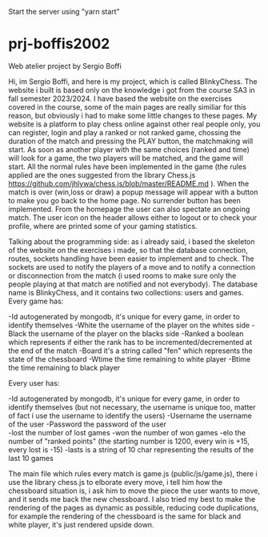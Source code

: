 Start the server using "yarn start"

# prj-boffis2002
Web atelier project by Sergio Boffi

Hi, im Sergio Boffi, and here is my project, which is called BlinkyChess.
The website i built is based only on the knowledge i got from the course SA3 in fall semester 2023/2024.
I have based the website on the exercises covered in the course, some of the main pages are really similiar for this reason, but obviously i had to make some little changes to these pages.
My website is a platform to play chess online against other real people only, you can register, login and play a ranked or not ranked game, chossing the duration of the match and pressing the PLAY button, the matchmaking will start.
As soon as another player with the same choices (ranked and time) will look for a game, the two players will be matched, and the game will start.
All the normal rules have been implemented in the game (the rules applied are the ones suggested from the library Chess.js https://github.com/jhlywa/chess.js/blob/master/README.md ).
When the match is over (win,loss or draw) a popup message will appear with a button to make you go back to the home page.
No surrender button has been implemented.
From the homepage the user can also spectate an ongoing match.
The user icon on the header allows either to logout or to check your profile, where are printed some of your gaming statistics.


Talking about the programming side: as i already said, i based the skeleton of the website on the exercises i made, so that the database connection, routes, sockets handling have been easier to implement and to check.
The sockets are used to notify the players of a move and to notify a connection or disconnection from the match (i used rooms to make sure only the people playing at that match are notified and not everybody).
The database name is BlinkyChess, and it contains two collections: users and games.
Every game has:

-Id         autogenerated by mongodb, it's unique for every game, in order to identify themselves
-White      the username of the player on the whites side
-Black      the username of the player on the blacks side
-Ranked     a boolean which represents if either the rank has to be incremented/decremented at the end of the match
-Board      it's a string called "fen" which represents the state of the chessboard
-Wtime      the time remaining to white player
-Btime      the time remaining to black player


Every user has:

-Id         autogenerated by mongodb, it's unique for every game, in order to identify themselves (but not necessary, the username is unique too, matter of fact i use the username to identify the users)
-Username   the username of the user
-Password   the password of the user    
-lost       the number of lost games
-won        the number of won games
-elo        the number of "ranked points" (the starting number is 1200, every win is +15, every lost is -15)
-lasts      is a string of 10 char representing the results of the last 10 games


The main file which rules every match is game.js (public/js/game.js), there i use the library chess.js to elborate every move, i tell him how the chessboard situation is, i ask him to move the piece the user wants to move, and it sends me back the new chessboard.
I also tried my best to make the rendering of the pages as dynamic as possible, reducing code duplications, for example the rendering of the chessboard is the same for black and white player, it's just rendered upside down.